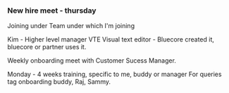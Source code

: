 ### New hire meet - thursday 
Joining under
Team under which I'm joining

Kim - Higher level manager
VTE Visual text editor - Bluecore created it, bluecore or partner uses it.

Weekly onboarding meet with Customer Sucess Manager.


Monday - 4 weeks training, specific to me, buddy or manager
For queries tag onboarding buddy, Raj, Sammy.
